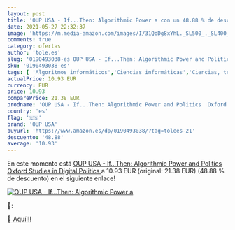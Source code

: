 ```yaml
---
layout: post
title: 'OUP USA - If...Then: Algorithmic Power a con un 48.88 % de descuento'
date: 2021-05-27 22:32:37
image: 'https://m.media-amazon.com/images/I/31QoDg8xYhL._SL500_._SL400_.jpg'
comments: true
category: ofertas
author: 'tole.es'
slug: '0190493038-es OUP USA - If...Then: Algorithmic Power and Politics Oxford...'
sku: '0190493038-es'
tags: [ 'Algoritmos informáticos','Ciencias informáticas','Ciencias, tecnología y medicina','Consulta','Economía y empresa','Estructuras y procesos políticos','Estudios de medios','Industria y sectores económicos','Informática, internet y medios digitales','Inteligencia artificial y machine learning','Lengua, lingüística y redacción','Libros','Libros universitarios de ciencias informáticas','Libros universitarios de comunicación y periodismo','Libros universitarios y de estudios superiores','Periodismo','Política','Programación y desarrollo  de software','Sociedad y ciencias sociales','Sociedad y cultura','Tecnología e ingeniería','oup usa', ]
actualPrice: 10.93 EUR
currency: EUR
price: 10.93
comparePrice: 21.38 EUR
prodname: 'OUP USA - If...Then: Algorithmic Power and Politics  Oxford Studies in Digital Politics '
country: 'es'
flag: '🇪🇸'
brand: 'OUP USA'
buyurl: 'https://www.amazon.es/dp/0190493038/?tag=tolees-21'
descuento: '48.88'
average: '10.93'
---
```


En este momento está [OUP USA - If...Then: Algorithmic Power and Politics  Oxford Studies in Digital Politics ](https://www.amazon.es/dp/0190493038/?tag=tolees-21) a 10.93 EUR (original: 21.38 EUR) (48.88 %  de descuento) en el siguiente enlace!

[![OUP USA - If...Then: Algorithmic Power a](https://m.media-amazon.com/images/I/31QoDg8xYhL._SL500_._SL400_.jpg)](https://www.amazon.es/dp/0190493038/?tag=tolees-21)

🔎:


[🛒 Aquí!!!](https://www.amazon.es/dp/0190493038/?tag=tolees-21)

